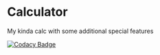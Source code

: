 # Calculator
My kinda calc with some additional special features

[![Codacy Badge](https://app.codacy.com/project/badge/Grade/d7b135f96f1843109ccecfa6301cb7b9)](https://www.codacy.com/gh/99002774/Calculator/dashboard?utm_source=github.com&amp;utm_medium=referral&amp;utm_content=99002774/Calculator&amp;utm_campaign=Badge_Grade)

